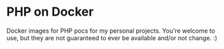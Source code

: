 # PHP on Docker

Docker images for PHP pocs for my personal projects. You're welcome to use, but they are not guaranteed to ever be available and/or not change. :)
